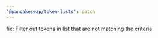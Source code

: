 ```yaml
---
'@pancakeswap/token-lists': patch
---
```


fix: Filter out tokens in list that are not matching the criteria
